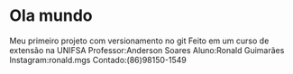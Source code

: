 # Ola mundo
 Meu primeiro projeto com versionamento no git
 Feito em um curso de extensão na UNIFSA
 Professor:Anderson Soares
 Aluno:Ronald Guimarães
 Instagram:ronald.mgs
 Contado:(86)98150-1549
